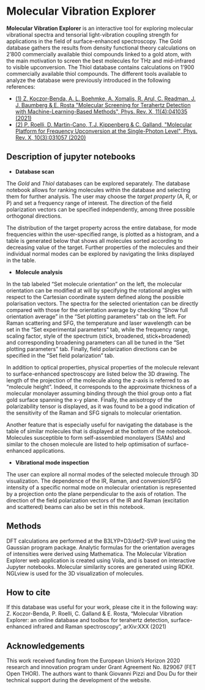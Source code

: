 # Molecular Vibration Explorer

**Molecular Vibration Explorer** is an interactive tool for exploring molecular vibrational spectra and tensorial light-vibration coupling strength for applications in the field of surface-enhanced spectroscopy. The Gold database gathers the results from density functional theory calculations on 2’800 commercially available thiol compounds linked to a gold atom, with the main motivation to screen the best molecules for THz and mid-infrared to visible upconversion. The Thiol database contains calculations on 1’900 commercially available thiol compounds. The different tools available to analyze the database were previously introduced in the following references: 
* [(1) Z. Koczor-Benda, A. L. Boehmke, A. Xomalis, R. Arul, C. Readman, J. J. Baumberg & E. Rosta "Molecular Screening for Terahertz Detection with Machine-Learning-Based Methods", Phys. Rev. X, 11(4):041035 (2021)](https://link.aps.org/doi/10.1103/PhysRevX.11.041035)
* [(2) P. Roelli, D. Martin-Cano, T.J. Kippenberg & C. Galland, "Molecular Platform for Frequency Upconversion at the Single-Photon Level", Phys. Rev. X, 10(3):031057 (2020)](https://link.aps.org/doi/10.1103/PhysRevX.10.031057)


## Description of jupyter notebooks

* **Database scan**

The *Gold* and *Thiol* databases can be explored separately. The database notebook allows for ranking molecules within the database and selecting them for further analysis. The user may choose the *target property* (A, R, or P) and set a frequency range of interest. The direction of the field polarization vectors can be specified independently, among three possible orthogonal directions. 

The distribution of the target property across the entire database, for mode frequencies within the user-specified range, is plotted as a histogram, and a table is generated below that shows all molecules sorted according to decreasing value of the target. Further properties of the molecules and their individual normal modes can be explored by navigating the links displayed in the table.


* **Molecule analysis**

In  the  tab  labeled  “Set molecule orientation” on the left, the molecular orientation can be modified at will by specifying the rotational angles with respect to the Cartesian coordinate system defined along the possible polarisation vectors. The spectra for the selected orientation can be directly compared with those for the orientation average by checking “Show full orientation average” in the “Set plotting parameters” tab on the left. For Raman scattering and SFG, the temperature and laser wavelength can be set in  the “Set experimental parameters” tab, while the frequency range, scaling factor, style of the spectrum (stick, broadened, stick+broadened) and corresponding broadening parameters can all be tuned in the “Set plotting  parameters” tab.  Finally, field polarization directions can be specified in the “Set field polarization” tab. 

In addition to optical properties, physical properties of the molecule relevant to surface-enhanced spectroscopy are listed below the 3D drawing. The length of the projection of the molecule along the z-axis is referred to as “molecule  height”. Indeed, it corresponds to the approximate thickness of a molecular monolayer assuming binding through the thiol group onto a flat gold surface spanning the x-y plane.  Finally, the anisotropy of the polarizability tensor is displayed, as it was found to be a good indication of the sensitivity of the Raman and SFG signals to molecular orientation. 

Another feature that is especially useful for navigating the database is the table of similar molecules that is displayed at the bottom of the notebook. Molecules susceptible to form self-assembled monolayers (SAMs) and similar to the chosen molecule are listed to help optimisation of surface-enhanced applications. 

* **Vibrational mode inspection**

The user can explore all normal modes of the selected molecule through 3D visualization.  The dependence of the IR, Raman, and conversion/SFG intensity of a specific normal mode on molecular orientation is represented by a projection onto the plane perpendicular to  the  axis  of  rotation. The  direction  of  the  field  polarization vectors of the IR and Raman (excitation and scattered) beams can also be set in this notebook.


## Methods

DFT calculations are performed at the B3LYP+D3/def2-SVP level using the Gaussian program package. Analytic formulas for the orientation averages of intensities were derived using Mathematica.
The Molecular Vibration Explorer web application is created using Voila, and is based on interactive Jupyter notebooks.
Molecular similarity scores are generated using RDKit. NGLview is used for the 3D visualization of molecules.


## How to cite

If this database was useful for your work, please cite it in the following way:
Z. Koczor-Benda, P. Roelli, C. Galland & E. Rosta, “Molecular Vibration Explorer: an online database and toolbox for terahertz detection, surface-enhanced infrared and Raman spectroscopy”, arXiv:XXX (2021) 


## Acknowledgements

This work received funding from the European Union’s Horizon 2020 research and innovation program under Grant Agreement No. 829067 (FET Open THOR). The authors want to thank Giovanni Pizzi and Dou Du for their technical support during the development of the website. 
